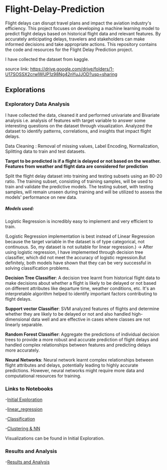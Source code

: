 # Flight-Delay-Prediction
Flight delays can disrupt travel plans and impact the aviation industry's efficiency. This project focuses on developing a machine learning model to predict flight delays based on historical flight data and relevant features. By accurately anticipating delays, travelers and stakeholders can make informed decisions and take appropriate actions. This repository contains the code and resources for the Flight Delay Prediction project.

I have collected the dataset from kaggle. 

source link: https://drive.google.com/drive/folders/1-U17SOSSX2crwlWUP1z98Ng42nYuJJOD?usp=sharing

## Explorations

### Exploratory Data Analysis
I have collected the data, cleaned it and performed univariate and Bivariate analysis i.e. analysis of features with target variable to answer some interesting questions on the dataset through visualization. Analyzed the dataset to identify patterns, correlations, and insights that impact flight delays.

Data Cleaning : Removal of missing values, Label Encoding, Normalization, Splitting data to train and test datasets.

**Target to be predicted is if a flight is delayed or not based on the weather. Features from weather and flight data are considered for prediction**

Split the flight delay dataset into training and testing subsets using an 80-20 ratio. The training subset, consisting of training samples, will be used to train and validate the predictive models. The testing subset, with testing samples, will remain unseen during training and will be utilized to assess the models' performance on new data.

 
##### Models used:
Logistic Regression is incredibly easy to implement and very efficient to train. 

(Logistic Regression implementation is best instead of Linear Regression because the target variable in the dataset is of type categorical, not continuous. So, my dataset is not suitable for linear regression.)
-> After using logistic regression, I have implemented through decision tree classifier, which did not meet the accuracy of logistic regression.But definitely, both models have shown that they can be very successful in solving classification problems.

**Decision Tree Classifier**: A decision tree  learnt from historical flight data to make decisions about whether a flight is likely to be delayed or not based on different attributes like departure time, weather conditions, etc.
It's an interpretable algorithm helped to identify important factors contributing to flight delays.

**Support vector Classifier**: SVM analyzed features of flights and determine whether they are likely to be delayed or not and also handled high-dimensional data well and are effective in cases where classes are not linearly separable.

**Random Forest Classifier**: Aggregate the predictions of individual decision trees to provide a more robust and accurate prediction of flight delays and handled complex relationships between features and predicting delays more accurately.

**Neural Networks**: Neural network learnt complex relationships between flight attributes and delays, potentially leading to highly accurate predictions.
However, neural networks might require more data and computational resources for training.

### Links to Notebooks
-[Initial Exploration](initial_exploration.ipynb)

-[linear_regression](linear_regression.ipynb)

-[Classification](classification.ipynb)

-[Clustering & NN](clustering.ipynb)

Visualizations can be found in Initial Exploration.

### Results and Analysis
-[Results and Analysis](results.md)

